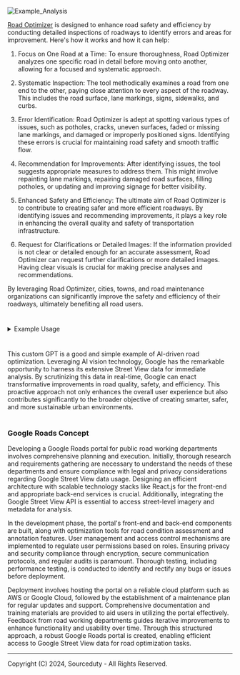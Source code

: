 ![Example_Analysis](https://github.com/sourceduty/Road_Optimizer/assets/123030236/a2bec0d3-8398-444e-9ca8-84d60ce36510)

[Road Optimizer](https://chat.openai.com/g/g-LjAxDdlH9-road-optimizer) is designed to enhance road safety and efficiency by conducting detailed inspections of roadways to identify errors and areas for improvement. Here's how it works and how it can help:

1. Focus on One Road at a Time: To ensure thoroughness, Road Optimizer analyzes one specific road in detail before moving onto another, allowing for a focused and systematic approach.

2. Systematic Inspection: The tool methodically examines a road from one end to the other, paying close attention to every aspect of the roadway. This includes the road surface, lane markings, signs, sidewalks, and curbs.

3. Error Identification: Road Optimizer is adept at spotting various types of issues, such as potholes, cracks, uneven surfaces, faded or missing lane markings, and damaged or improperly positioned signs. Identifying these errors is crucial for maintaining road safety and smooth traffic flow.

4. Recommendation for Improvements: After identifying issues, the tool suggests appropriate measures to address them. This might involve repainting lane markings, repairing damaged road surfaces, filling potholes, or updating and improving signage for better visibility.

5. Enhanced Safety and Efficiency: The ultimate aim of Road Optimizer is to contribute to creating safer and more efficient roadways. By identifying issues and recommending improvements, it plays a key role in enhancing the overall quality and safety of transportation infrastructure.

6. Request for Clarifications or Detailed Images: If the information provided is not clear or detailed enough for an accurate assessment, Road Optimizer can request further clarifications or more detailed images. Having clear visuals is crucial for making precise analyses and recommendations.

By leveraging Road Optimizer, cities, towns, and road maintenance organizations can significantly improve the safety and efficiency of their roadways, ultimately benefiting all road users.

#

<details><summary>Example Usage</summary>
<br>

![Example](https://github.com/sourceduty/Road_Optimizer/assets/123030236/dcd74cd3-2a08-46e7-bb75-58169a69dfbc)

Analysis and Recommendations for East 26th St N, Tulsa, Oklahoma (Construction Zone):

1. Construction Zone:
   - Active construction site with machinery and workers present.
   - Ensure clear signage marking the construction zone for driver awareness.

2. Temporary Signage:
   - The "Speed Limit 25" sign should be more stable and visible.
   - Consider using more durable and prominent signs for key warnings.

3. Road Surface Conditions:
   - Regular cleaning needed to remove dirt and debris from the roadway.
   - This helps maintain traction and safety, especially for motorcycles.

4. Lane Markings:
   - Implement clear, temporary lane markings to guide traffic safely around the work area.

5. Barriers:
   - Orange construction barrels should be evenly spaced and positioned to direct traffic clearly.

6. Sidewalks:
   - Provide clear signage for pedestrian detours if sidewalks are closed or obstructed.

7. Work Zone Indicators:
   - Use advanced warning signs, flaggers, or other indicators for extensive road work and detours.

8. Construction Access:
   - Clearly mark construction site entrances to prevent unauthorized access and ensure safety.

Post-Construction Improvements:
- Ensure the road surface is smooth and free from construction debris.
- Repaint lane markings if necessary.
- Replace any temporary signs with permanent, durable signage.
- Restore sidewalks and curbs to safe conditions for pedestrians.

Regular inspections by project management are crucial to maintain effective temporary traffic control and ensure safety throughout the construction period.

<br>
</details>

#

This custom GPT is a good and simple example of AI-driven road optimization. Leveraging AI vision technology, Google has the remarkable opportunity to harness its extensive Street View data for immediate analysis. By scrutinizing this data in real-time, Google can enact transformative improvements in road quality, safety, and efficiency. This proactive approach not only enhances the overall user experience but also contributes significantly to the broader objective of creating smarter, safer, and more sustainable urban environments.

#
### Google Roads Concept

Developing a Google Roads portal for public road working departments involves comprehensive planning and execution. Initially, thorough research and requirements gathering are necessary to understand the needs of these departments and ensure compliance with legal and privacy considerations regarding Google Street View data usage. Designing an efficient architecture with scalable technology stacks like React.js for the front-end and appropriate back-end services is crucial. Additionally, integrating the Google Street View API is essential to access street-level imagery and metadata for analysis.

In the development phase, the portal's front-end and back-end components are built, along with optimization tools for road condition assessment and annotation features. User management and access control mechanisms are implemented to regulate user permissions based on roles. Ensuring privacy and security compliance through encryption, secure communication protocols, and regular audits is paramount. Thorough testing, including performance testing, is conducted to identify and rectify any bugs or issues before deployment.

Deployment involves hosting the portal on a reliable cloud platform such as AWS or Google Cloud, followed by the establishment of a maintenance plan for regular updates and support. Comprehensive documentation and training materials are provided to aid users in utilizing the portal effectively. Feedback from road working departments guides iterative improvements to enhance functionality and usability over time. Through this structured approach, a robust Google Roads portal is created, enabling efficient access to Google Street View data for road optimization tasks.

***
Copyright (C) 2024, Sourceduty - All Rights Reserved.
